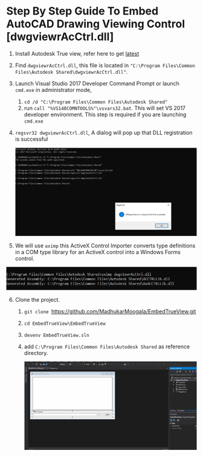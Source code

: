# Step By Step Guide To Embed AutoCAD Drawing Viewing Control [dwgviewrAcCtrl.dll]

1. Install Autodesk True view, refer here to get [latest](https://knowledge.autodesk.com/support/dwg-trueview/learn-explore/caas/sfdcarticles/sfdcarticles/Where-to-download-previous-versions-of-DWG-TrueView.html)

2. Find `dwgviewrAcCtrl.dll`, this file is located in `"C:\Program Files\Common Files\Autodesk Shared\dwgviewrAcCtrl.dll"`.

3. Launch Visual Studio 2017 Developer Command Prompt or launch `cmd.exe` in administrator mode, 

   1. `cd /d "C:\Program Files\Common Files\Autodesk Shared"`
   2. run `call "%VS140COMNTOOLS%"\vsvars32.bat`. This will set VS 2017 developer environment. This step is required if you are launching `cmd.exe`
   
4. `regsvr32 dwgviewrAcCtrl.dll`, A dialog will pop up that DLL registration is successful

   

   ![DLLRegisterServer](images/DLLRegisterServer.JPG)

5. We will use `aximp`  this ActiveX Control Importer converts type definitions in a COM type library for an ActiveX control into a Windows Forms control. 

![aximp](images/aximp.JPG)

6. Clone the project.

   1. `git clone `https://github.com/MadhukarMoogala/EmbedTrueView.git

   2. `cd EmbedTrueView\EmbedTrueView`

   3. `devenv EmbedTrueView.sln`

   4. add `C:\Program Files\Common Files\Autodesk Shared` as reference directory.

      ![embedtrueview](images/embedtrueview.gif)

      